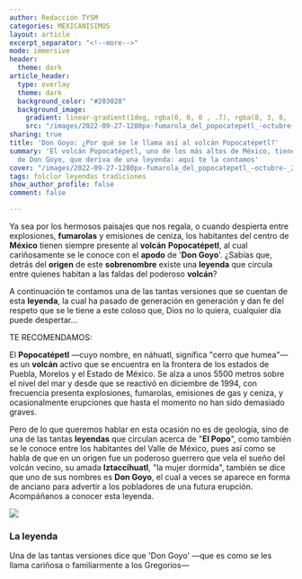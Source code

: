 ```yaml
---
author: Redacción TYSM
categories: MEXICANISIMOS
layout: article
excerpt_separator: "<!--more-->"
mode: immersive
header:
  theme: dark
article_header:
  type: overlay
  theme: dark
  background_color: "#203028"
  background_image:
    gradient: linear-gradient(1deg, rgba(0, 0, 0 , .7), rgba(8, 3, 8, .9))
    src: "/images/2022-09-27-1280px-fumarola_del_popocatepetl_-octubre-_2012-_2.jpeg"
sharing: true
title: 'Don Goyo: ¿Por qué se le llama así al volcán Popocatépetl?'
summary: 'El volcán Popocatépetl, uno de los más altos de México, tiene el apodo cariñoso
  de Don Goyo, que deriva de una leyenda: aquí te la contamos'
cover: "/images/2022-09-27-1280px-fumarola_del_popocatepetl_-octubre-_2012-_2.jpeg"
tags: folclor leyendas tradiciones
show_author_profile: false
comment: false

---
```

Ya sea por los hermosos paisajes que nos regala, o cuando despierta entre explosiones, **fumarolas** y emisiones de ceniza, los habitantes del centro de **México** tienen siempre presente al **volcán** **Popocatépetl**, al cual cariñosamente se le conoce con el **apodo** de '**Don Goyo**'. ¿Sabías que, detrás del **origen** de este **sobrenombre** existe una **leyenda** que circula entre quienes habitan a las faldas del poderoso **volcán**?

A continuación te contamos una de las tantas versiones que se cuentan de esta **leyenda**, la cual ha pasado de generación en generación y dan fe del respeto que se le tiene a este coloso que, Dios no lo quiera, cualquier día puede despertar…

TE RECOMENDAMOS:

El **Popocatépetl** —cuyo nombre, en náhuatl, significa "cerro que humea"— es un **volcán** activo que se encuentra en la frontera de los estados de Puebla, Morelos y el Estado de México. Se alza a unos 5500 metros sobre el nivel del mar y desde que se reactivó en diciembre de 1994, con frecuencia presenta explosiones, fumarolas, emisiones de gas y ceniza, y ocasionalmente erupciones que hasta el momento no han sido demasiado graves.

Pero de lo que queremos hablar en esta ocasión no es de geología, sino de una de las tantas **leyendas** que circulan acerca de "**El Popo**", como también se le conoce entre los habitantes del Valle de México, pues así como se habla de que en un origen fue un poderoso guerrero que vela el sueño del volcán vecino, su amada **Iztaccíhuatl**, "la mujer dormida", también se dice que uno de sus nombres es **Don Goyo**, el cual a veces se aparece en forma de anciano para advertir a los pobladores de una futura erupción. Acompáñanos a conocer esta leyenda.

![](https://upload.wikimedia.org/wikipedia/commons/thumb/a/a5/Mexico-Popocatepetl.jpg/1024px-Mexico-Popocatepetl.jpg)

### La leyenda

Una de las tantas versiones dice que 'Don Goyo' —que es como se les llama cariñosa o familiarmente a los Gregorios— 